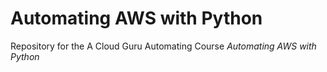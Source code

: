 # Automating AWS with Python
Repository for the A Cloud Guru Automating Course *Automating AWS with Python*
